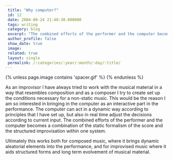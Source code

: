 ```yaml
---
 title: "Why computer?"
 id: 12
 date: 2004-08-24 21:40:30.000000
 tags: writing
 category: blog
 excerpt: "The combined efforts of the performer and the computer becomes a combination of the static formalism of the score and the structured improvisation within one system...."
 author_profile: false
 show_date: true
 image: 
 related: true
 layout: single
 permalink: /:categories/:year/:month/:day/:title/
---
```

{% unless page.image contains 'spacer.gif' %}
{% endunless %}

As an improvisor I have always tried to work with the musical material in a way that resembles composition and as a composer I try to create set up the conditions necessary for a non-static music. This would be the reason I am so interested in bringing in the computer as an interactive part in the performance. The computer can act in a dynamic way according to principles that I have set up, but also in real time adjust the decisions according to current input. The combined efforts of the performer and the computer becomes a combination of the static formalism of the score and the structured improvisation within one system. 

Ultimately this works both for composed music, where it brings dynamic aleatorial elements into the performance, and for improvised music where it aids structured forms and long term evolvement of musical material.
